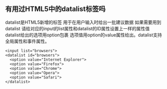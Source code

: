 ## 有用过HTML5中的datalist标签吗

datalist是HTML5新增的标签 用于在用户输入时给出一批建议数据 如果需要用到datalist 请给对应的input的list属性和datalist的ID属性设置上一样的属性值 datalist给出的选项用option包裹 选项值用option的value属性给出。datalist支持全局属性和事件属性。

```
<input list="browsers">
<datalist id="browsers">
  <option value="Internet Explorer">
  <option value="Firefox">
  <option value="Chrome">
  <option value="Opera">
  <option value="Safari">
</datalist>
```